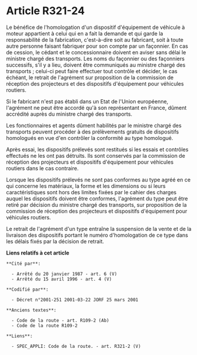 # Article R321-24

Le bénéfice de l'homologation d'un dispositif d'équipement de véhicule à moteur appartient à celui qui en a fait la demande
et qui garde la responsabilité de la fabrication, c'est-à-dire soit au fabricant, soit à toute autre personne faisant
fabriquer pour son compte par un façonnier. En cas de cession, le cédant et le concessionnaire doivent en aviser sans délai
le ministre chargé des transports. Les noms du façonnier ou des façonniers successifs, s'il y a lieu, doivent être
communiqués au ministre chargé des transports ; celui-ci peut faire effectuer tout contrôle et décider, le cas échéant, le
retrait de l'agrément sur proposition de la commission de réception des projecteurs et des dispositifs d'équipement pour
véhicules routiers.

Si le fabricant n'est pas établi dans un Etat de l'Union européenne, l'agrément ne peut être accordé qu'à son représentant en
France, dûment accrédité auprès du ministre chargé des transports.

Les fonctionnaires et agents dûment habilités par le ministre chargé des transports peuvent procéder à des prélèvements
gratuits de dispositifs homologués en vue d'en contrôler la conformité au type homologué.

Après essai, les dispositifs prélevés sont restitués si les essais et contrôles effectués ne les ont pas détruits. Ils sont
conservés par la commission de réception des projecteurs et dispositifs d'équipement pour véhicules routiers dans le cas
contraire.

Lorsque les dispositifs prélevés ne sont pas conformes au type agréé en ce qui concerne les matériaux, la forme et les
dimensions ou si leurs caractéristiques sont hors des limites fixées par le cahier des charges auquel les dispositifs doivent
être conformes, l'agrément du type peut être retiré par décision du ministre chargé des transports, sur proposition de la
commission de réception des projecteurs et dispositifs d'équipement pour véhicules routiers.

Le retrait de l'agrément d'un type entraîne la suspension de la vente et de la livraison des dispositifs portant le numéro
d'homologation de ce type dans les délais fixés par la décision de retrait.

**Liens relatifs à cet article**

	**Cité par**:

	  - Arrêté du 20 janvier 1987 - art. 6 (V)
	  - Arrêté du 15 avril 1996 - art. 4 (V)

	**Codifié par**:

	  - Décret n°2001-251 2001-03-22 JORF 25 mars 2001

	**Anciens textes**:

	  - Code de la route - art. R109-2 (Ab)
	  - Code de la route R109-2

	**Liens**:

	  - SPEC_APPLI: Code de la route. - art. R321-2 (V)
